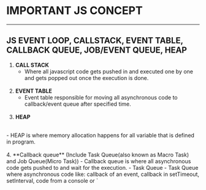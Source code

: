 # IMPORTANT JS CONCEPT
<hr>

## JS EVENT LOOP, CALLSTACK, EVENT TABLE, CALLBACK QUEUE, JOB/EVENT QUEUE, HEAP

1. **CALL STACK**
   <br>
   - Where all javascript code gets pushed in and executed one by one and gets popped out once the execution is done.
     <br><br>
2. **EVENT TABLE**
   <br>
    - Event table responsible for moving all asynchronous code to callback/event queue after specified time.
    <br><br>
3. **HEAP**
  <br>
  - HEAP is where memory allocation happens for all variable that is defined in program.
  <br><br>
4. **Callback queue** (Include Task Queue(also known as Macro Task) and Job Queue(Micro Task))
  - Callback queue is where all asynchronous code gets pushed to and wait for the execution.
  - Task Queue
    - Task Queue where asynchronous code like: callback of an event, callback in setTimeout, setInterval, code from a console or `<script>` tag gets pushed to.
    - A new JavaScript program or subprogram is executed (such as from a console, or by running the code in a `<script>` element) directly.
    - An event fires, adding the event's callback function to the task queue.
    - A timeout or interval created with `setTimeout()` or `setInterval()` is reached, causing the corresponding callback to be added to the task queue.
  - Job Queue
    - is where all codes in thenable method(callback method) of a Promise are added to once when Promise is resolved.
    - Have priority than Task Queue. 
  - Event Loop
    - Event loop keeps running continuously and check Call Stack. There are two case:
    - If Call Stack is not empty(has any statement to execute) then it will not check the callback queue.
    - If Call Stack is empty, it will check the Callback Queue(both [Task Queue] and [Job Queue]). First it will check Job Queue and then check Task Queue. If [Callback Queue] not empty it will take first event from [Callback Queue] and push it to [Call Stack] to execution.
<br><br>
5. **SET TIMEOUT, SET INTERVAL**
  - setTimeout
    - Allows us run a function once after specific delay milliseconds.
    - setTimeout return a "timer identifier".
    - To cancel the execution of setTimout/setInterval we should call `clearTimeout` with the "timer identifier" returned from setTimeout.
    - Zero delay scheduling with `setTimeout(func, 0)` (the same as `setTimeout(func)`) is used to schedule the call “as soon as possible, but after the current script is complete”.
    - If we omit the second parameter or pass a negative number, the value "0" will be used.
  <br><br>
  - setInterval 
    - Allow us to run a function regular after specific delay times.
    - setInterval return a "timer identifier". 
    - To cancel the execution of `setInterval` we should call `clearInterval` with the "timer identifier" returned from clearInterval. 
    - Zero delay scheduling with `setInterval(func, 0)` is used to schedule the call “as soon as possible, but after the current script is complete”. 
    - If we omit the second parameter or pass a negative number, the value "0" will be used.
  <br><br>
6. **PROMISE**
  - A promise is an object that may produce a single value some time in the future
  - A promise is maybe in one of three possible state:
    - Pending: when create new promise and not yet fulfilled or rejected.
    - Fulfilled: when `resolve()` was called.
    - Rejected: when `reject()` was called.
  - A promise is settled if it is not pending.
  - A promise is settled it can not be resettled. Calling `resolve()` or `reject()` again will have no effect.
  - Every promise must supply a `.then()` method and `.then()` method may be called many times on the same promise.
  - Then method have two optional function are: onFulfilled and onRejected.
    - onFulfilled: will be called when promise fulfilled.
    - onRejected: will be called when promise is rejected.
  - We can use the `.catch()` method to handle the error occurring in [handleSuccess] of the then method.
  - There are 6 useful method in Promise class:
    - `Promise.reject()` returns a rejected promise.
    - `Promise.resolve()` returns a resolved promise.
    - `Promise.race()` takes an array (or any iterable) and returns a promise that resolves with the value of the first resolved promise in the iterable, or rejects with the reason of the first promise that rejects.
    - `Promise.all()` takes an array (or any iterable) and returns a promise that resolves when all the promises in the iterable argument have resolved, or rejects with the reason of the first passed promise that rejects. 
    - `Promise.allSettled()` method returns a promise that resolves after all the given promises have either fulfilled or rejected, with an array of objects that each describes the outcome of each promise.
    - `Promise.any()` takes an iterable of Promise objects and, as soon as one of the promises in the iterable fulfills, returns a single promise that resolves with the value from that promise. If no promises in the iterable fulfill (if all the given promises are rejected), then the returned promise is rejected with an AggregateError.
  <br><br>
7. **Async and Await**
  - The `async` keyword before a function has two effects:
    - Makes it always return a promise. 
    - Allows `await` keyword to be used in it. 
  - The `await` keyword before a promise makes JavaScript wait until that promise settles, and then:
    - If it’s an error, the exception is generated — same as if throw error were called at that very place. 
    - Otherwise, it returns the result.
<br><br>
8. **Closure**
  - A closure is the combination of a function bundled together (enclosed) with references to its surrounding state (the lexical environment). 
  - In other words, a closure gives you access to an outer function’s scope from an inner function even outer function has finished.
  - In JavaScript, closures are created every time a function is created, at function creation time.
  - All function in JS is closure.
<br><br>
9. **Scope**
  - Global Scope: There is only one Global Scope in a Javascript Document i.e. area outside all the functions and how you can identify a global scope is that the variable defined in the global scope can be accessed anywhere in the code.
  - Local Scope:
    - Variables declared inside functions are local to the function and is bound to the corresponding local scope.
    - Those variables cannot be accessed outside the functions.
    - The local scope can be further divided into function scope and block scope:
      - Function scope is within the function.
      - Block scope is within curly brackets.
  - Lexical Scoping defines how variable names are resolved in nested functions: inner functions contain the scope of outer functions.
<br><br>
10. **var, let, const**
  - `var` declarations are globally scoped or function scoped while let and const are block scoped.
  - `var` can be updated and re-declared within its scope. 
  - `let` variables can be updated but not re-declared.
  - `const` variables can neither be updated nor re-declared.
  - They are all hoisted to the top of their scope. While `var` variables are initialized with undefined `let` and `const` variables are not initialized.
  > Meaning: The block of code is aware of the variable, but it cannot be used until it has been declared.
    Using a let or const variable before it is declared will result in a ReferenceError.
    The variable is in a "temporal dead zone" from the start of the block until it is declared.
    While var and let can be declared without being initialized, const must be initialized during declaration.
  - The `let` and `const` does not create properties of the window object when declared globally (in the top-most scope).    
    

